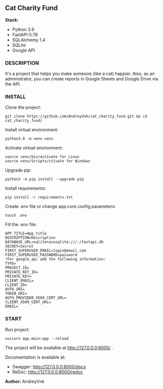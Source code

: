 ## Cat Charity Fund

**Stack:**
* Python 3.9
* FastAPI 0.78
* SQLAlchemy 1.4
* SQLite
* Google API

### DESCRIPTION

It's a project that helps you make someone (like a cat) happier.
Also, as an administrator, you can create reports in Google Sheets and Google Drive via the API.

### INSTALL

Clone the project:
```
git clone https://github.com/AndreyVnk/cat_charity_fund.git && cd cat_charity_fund/
```
Install virtual environment:
```
python3.9 -m venv venv
```
Activate virtual environment:
```
source venv/bin/activate for Linux
source venv/Scripts/ctivate for Windows
```
Upgrade pip:
```
python3 -m pip install --upgrade pip
```
Install requirements:
```
pip install -r requirements.txt
```
Create .env file or change app.core.config parameters:
```
touch .env
```
Fill the .env file:
```
APP_TITLE=App_title
DESCRIPTION=Description
DATABASE_URL=sqlite+aiosqlite:///./fastapi.db
SECRET=Secret
FIRST_SUPERUSER_EMAIL=login@email.com
FIRST_SUPERUSER_PASSWORD=password
*For google_api add the following information:
TYPE=
PROJECT_ID=
PRIVATE_KEY_ID=
PRIVATE_KEY=
CLIENT_EMAIL=
CLIENT_ID=
AUTH_URI=
TOKEN_URI=
AUTH_PROVIDER_X509_CERT_URL=
CLIENT_X509_CERT_URL=
EMAIL=
```

### START

Run project:
```
uvicorn app.main:app --reload
```
The project will be available at http://127.0.0.0:8000/ .

Documentation is available at: 
* Swagger: http://127.0.0.0:8000/docs
* ReDoc: http://127.0.0.0:8000/redoc

**Author:** AndreyVnk 